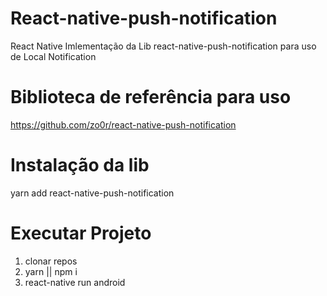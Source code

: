 # React-native-push-notification
React Native Imlementação da Lib react-native-push-notification para uso de Local Notification


# Biblioteca de referência para uso
https://github.com/zo0r/react-native-push-notification

# Instalação da lib
yarn add react-native-push-notification

# Executar Projeto
1. clonar repos
2. yarn || npm i
3. react-native run android
